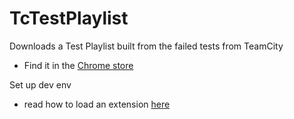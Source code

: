 # TcTestPlaylist
Downloads a Test Playlist built from the failed tests from TeamCity
- Find it in the [Chrome store](https://chrome.google.com/webstore/detail/tc-to-ms-test-playlist/nommemlkcmjhehkfckhbljaehhhlghok)

Set up dev env
- read how to load an extension [here](https://developer.chrome.com/extensions/getstarted)
